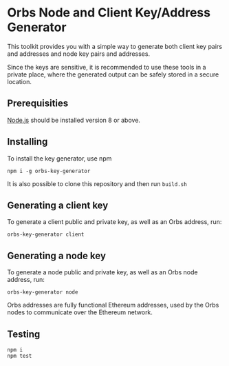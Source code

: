 # Orbs Node and Client Key/Address Generator
This toolkit provides you with a simple way to generate both client key pairs and addresses and node key pairs and addresses.

Since the keys are sensitive, it is recommended to use these tools in a private place, where the generated output can be safely stored in a secure location.

## Prerequisities

[Node.js](https://nodejs.org/en/) should be installed version 8 or above.


## Installing

To install the key generator, use npm

    npm i -g orbs-key-generator

It is also possible to clone this repository and then run `build.sh`

## Generating a client key

To generate a client public and private key, as well as an Orbs address, run:

    orbs-key-generator client
    
## Generating a node key

To generate a node public and private key, as well as an Orbs node address, run:

    orbs-key-generator node
    

Orbs addresses are fully functional Ethereum addresses, used by the Orbs nodes to communicate over the Ethereum network.

## Testing

```
npm i
npm test
```
